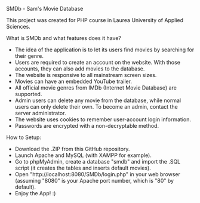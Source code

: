 SMDb - Sam's Movie Database

This project was created for PHP course in Laurea University of Applied Sciences.

What is SMDb and what features does it have?
- The idea of the application is to let its users find movies by searching for their genre.
- Users are required to create an account on the website. With those accounts, they can also add movies to the database.
- The website is responsive to all mainstream screen sizes.
- Movies can have an embedded YouTube trailer.
- All official movie genres from IMDb (Internet Movie Database) are supported.
- Admin users can delete any movie from the database, while normal users can only delete their own. To become an admin, contact the server administrator.
- The website uses cookies to remember user-account login information.
- Passwords are encrypted with a non-decryptable method.

How to Setup:
- Download the .ZIP from this GitHub repository.
- Launch Apache and MySQL (with XAMPP for example).
- Go to phpMyAdmin, create a database "smdb" and import the .SQL script (it creates the tables and inserts default movies).
- Open "http://localhost:8080/SMDb/login.php" in your web browser (assuming "8080" is your Apache port number, which is "80" by default).
- Enjoy the App! :)
